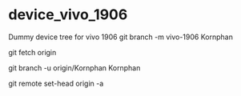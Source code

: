 # device_vivo_1906
Dummy device tree for vivo 1906
git branch -m vivo-1906 Kornphan

git fetch origin

git branch -u origin/Kornphan Kornphan

git remote set-head origin -a
